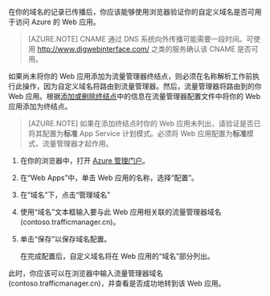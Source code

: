 在你的域名的记录已传播后，你应该能够使用浏览器验证你的自定义域名是否可用于访问 Azure 的 Web 应用。

> [AZURE.NOTE] CNAME 通过 DNS 系统向外传播可能需要一段时间。可使用 <a href="http://www.digwebinterface.com/">http://www.digwebinterface.com/</a> 之类的服务确认该 CNAME 是否可用。

如果尚未将你的 Web 应用添加为流量管理器终结点，则必须在名称解析工作前执行此操作，因为自定义域名将路由到流量管理器。然后，流量管理器将路由到的你 Web 应用。根据[添加或删除终结点](/documentation/articles/traffic-manager-endpoints)中的信息在流量管理器配置文件中将你的 Web 应用添加为终结点。

> [AZURE.NOTE] 如果在添加终结点时你的 Web 应用未列出，请验证是否已将其配置为**标准** App Service 计划模式。必须将 Web 应用配置为**标准**模式，流量管理器才起作用。

1. 在你的浏览器中，打开 [Azure 管理门户](https://manage.windowsazure.cn)。

2. 在“Web Apps”中，单击 Web 应用的名称，选择“配置”。

3. 在“域名”下，点击“管理域名”

4. 使用“域名”文本框输入要与此 Web 应用相关联的流量管理器域名 (contoso.trafficmanager.cn)。

5. 单击“保存”以保存域名配置。

	在完成配置后，自定义域名将在 Web 应用的“域名”部分列出。

此时，你应该可以在浏览器中输入流量管理器域名 (contoso.trafficmanager.cn)，并查看是否成功地转到该 Web 应用。

<!---HONumber=Mooncake_0118_2016-->
